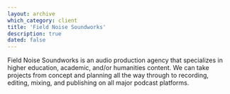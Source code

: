 ```yaml
---
layout: archive
which_category: client
title: 'Field Noise Soundworks'
description: true
dated: false
---
```

Field Noise Soundworks is an audio production agency that specializes in higher education, academic, and/or humanities content. We can take projects from concept and planning all the way through to recording, editing, mixing, and publishing on all major podcast platforms.
